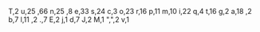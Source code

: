 T,2
u,25
,66
n,25
,8
e,33
s,24
c,3
o,23
r,16
p,11
m,10
i,22
q,4
t,16
g,2
a,18
,2
b,7
l,11
,2
.,7
E,2
j,1
d,7
J,2
M,1
",",2
v,1
